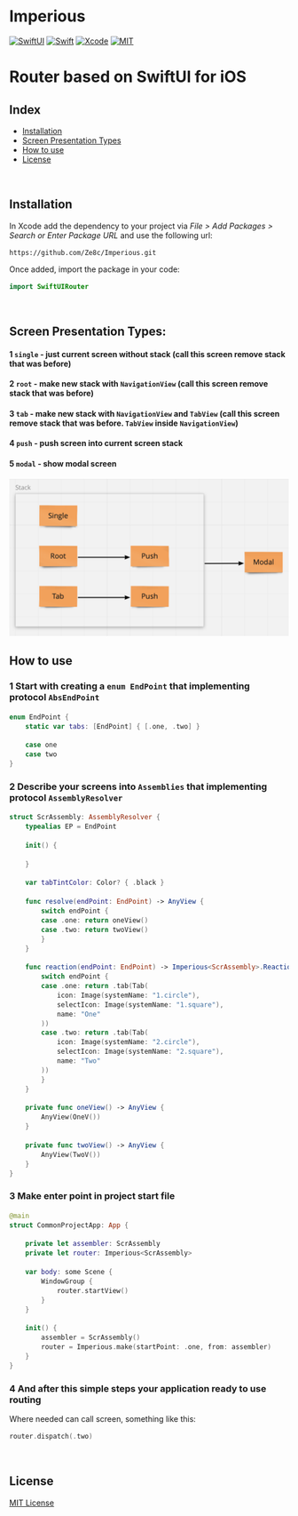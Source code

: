 # Imperious

[![SwiftUI](https://img.shields.io/badge/SwiftUI-blue.svg?style=for-the-badge&logo=swift&logoColor=black)](https://developer.apple.com/xcode/swiftui)
[![Swift](https://img.shields.io/badge/Swift-5.3-orange.svg?style=for-the-badge&logo=swift)](https://swift.org)
[![Xcode](https://img.shields.io/badge/Xcode-13-blue.svg?style=for-the-badge&logo=Xcode&logoColor=white)](https://developer.apple.com/xcode)
[![MIT](https://img.shields.io/badge/license-MIT-black.svg?style=for-the-badge)](https://opensource.org/licenses/MIT)

# Router based on SwiftUI for iOS

## Index
* [Installation](#installation)
* [Screen Presentation Types](#screen-presentation-types)
* [How to use](#how-)
* [License](#license-)
<br>

## Installation
In Xcode add the dependency to your project via *File > Add Packages > Search or Enter Package URL* and use the following url:
```
https://github.com/Ze8c/Imperious.git
```

Once added, import the package in your code:
```swift
import SwiftUIRouter
```
<br>

## Screen Presentation Types:

#### 1 `single` - just current screen without stack (call this screen remove stack that was before)
#### 2 `root` - make new stack with `NavigationView` (call this screen remove stack that was before)
#### 3 `tab` - make new stack with `NavigationView` and `TabView` (call this screen remove stack that was before. `TabView` inside `NavigationView`)
#### 4 `push` - push screen into current screen stack
#### 5 `modal` - show modal screen

<img src="https://github.com/Ze8c/Imperious/blob/main/images/stack.png">
<br>

## How to use

### 1 Start with creating a `enum EndPoint` that implementing protocol `AbsEndPoint`

```swift
enum EndPoint {
    static var tabs: [EndPoint] { [.one, .two] }
    
    case one
    case two
}
```


### 2 Describe your screens into `Assemblies` that implementing protocol `AssemblyResolver`

```swift
struct ScrAssembly: AssemblyResolver {
    typealias EP = EndPoint
    
    init() {
    
    }
    
    var tabTintColor: Color? { .black }
    
    func resolve(endPoint: EndPoint) -> AnyView {
        switch endPoint {
        case .one: return oneView()
        case .two: return twoView()
        }
    }
    
    func reaction(endPoint: EndPoint) -> Imperious<ScrAssembly>.Reaction {
        switch endPoint {
        case .one: return .tab(Tab(
            icon: Image(systemName: "1.circle"),
            selectIcon: Image(systemName: "1.square"),
            name: "One"
        ))
        case .two: return .tab(Tab(
            icon: Image(systemName: "2.circle"),
            selectIcon: Image(systemName: "2.square"),
            name: "Two"
        ))
        }
    }
    
    private func oneView() -> AnyView {
        AnyView(OneV())
    }
    
    private func twoView() -> AnyView {
        AnyView(TwoV())
    }
}
```

### 3 Make enter point in project start file

```swift
@main
struct CommonProjectApp: App {
    
    private let assembler: ScrAssembly
    private let router: Imperious<ScrAssembly>
    
    var body: some Scene {
        WindowGroup {
            router.startView()
        }
    }
    
    init() {
        assembler = ScrAssembly()
        router = Imperious.make(startPoint: .one, from: assembler)
    }
}
```

### 4 And after this simple steps your application ready to use routing
Where needed can call screen, something like this:

```swift
router.dispatch(.two)
```
<br>

## License
[MIT License](LICENSE)
